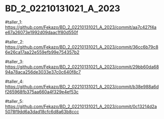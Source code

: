 # BD_2_02210131021_A_2023

#taller_1: 
https://github.com/Fekazo/BD_2_02210131021_A_2023/commit/aa7c427f4ae67a26073e1992d09daac1f80d550f

#taller_2:
https://github.com/Fekazo/BD_2_02210131021_A_2023/commit/36cc6b79c86e26ca17aa22e559efb99e754357b2

#taller_3:
https://github.com/Fekazo/BD_2_02210131021_A_2023/commit/29bb60da6894a78aca256de3033e37c0c640f8c7

#taller_4:
https://github.com/Fekazo/BD_2_02210131021_A_2023/commit/b38e988a6df265968fb375aa660a4f329e4ef53c

#taller_5:
https://github.com/Fekazo/BD_2_02210131021_A_2023/commit/0c13214d2a5078f9dd6a3dad18cfc6d8a63b8ccc
